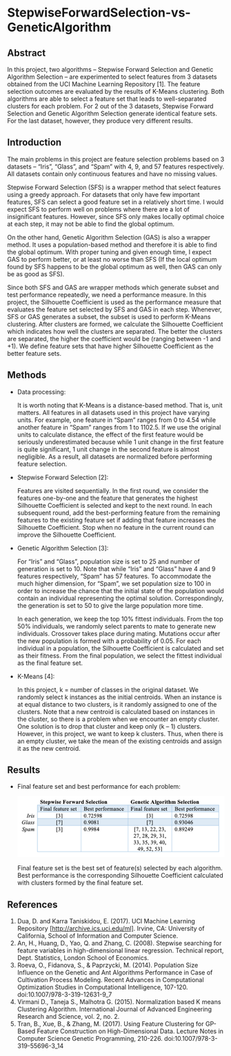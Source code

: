 # StepwiseForwardSelection-vs-GeneticAlgorithm

## Abstract

In this project, two algorithms – Stepwise Forward Selection and Genetic Algorithm Selection – are experimented to select features from 3 datasets obtained from the UCI Machine Learning Repository [1]. The feature selection outcomes are evaluated by the results of K-Means clustering. Both algorithms are able to select a feature set that leads to well-separated clusters for each problem. For 2 out of the 3 datasets, Stepwise Forward Selection and Genetic Algorithm Selection generate identical feature sets. For the last dataset, however, they produce very different results.

## Introduction

The main problems in this project are feature selection problems based on 3 datasets – “Iris”, “Glass”, and “Spam” with 4, 9, and 57 features respectively. All datasets contain only continuous features and have no missing values.

Stepwise Forward Selection (SFS) is a wrapper method that select features using a greedy approach. For datasets that only have few important features, SFS can select a good feature set in a relatively short time. I would expect SFS to perform well on problems where there are a lot of insignificant features. However, since SFS only makes locally optimal choice at each step, it may not be able to find the global optimum.

On the other hand, Genetic Algorithm Selection (GAS) is also a wrapper method. It uses a population-based method and therefore it is able to find the global optimum. With proper tuning and given enough time, I expect GAS to perform better, or at least no worse than SFS (If the local optimum found by SFS happens to be the global optimum as well, then GAS can only be as good as SFS).

Since both SFS and GAS are wrapper methods which generate subset and test performance repeatedly, we need a performance measure. In this project, the Silhouette Coefficient is used as the performance measure that evaluates the feature set selected by SFS and GAS in each step. Whenever, SFS or GAS generates a subset, the subset is used to perform K-Means clustering. After clusters are formed, we calculate the Silhouette Coefficient which indicates how well the clusters are separated. The better the clusters are separated, the higher the coefficient would be (ranging between -1 and +1). We define feature sets that have higher Silhouette Coefficient as the better feature sets.

## Methods

- Data processing:

  It is worth noting that K-Means is a distance-based method. That is, unit matters. All features in all datasets used in this project have varying units. For example, one feature in “Spam” ranges from 0 to 4.54 while another feature in “Spam” ranges from 1 to 1102.5. If we use the original units to calculate distance, the effect of the first feature would be seriously underestimated because while 1 unit change in the first feature is quite significant, 1 unit change in the second feature is almost negligible. As a result, all datasets are normalized before performing feature selection.

- Stepwise Forward Selection [2]:

  Features are visited sequentially. In the first round, we consider the features one-by-one and the feature that generates the highest Silhouette Coefficient is selected and kept to the next round. In each subsequent round, add the best-performing feature from the remaining features to the existing feature set if adding that feature increases the Silhouette Coefficient. Stop when no feature in the current round can improve the Silhouette Coefficient.

- Genetic Algorithm Selection [3]:

  For “Iris” and “Glass”, population size is set to 25 and number of generation is set to 10. Note that while “Iris” and “Glass” have 4 and 9 features respectively, “Spam” has 57 features. To accommodate the much higher dimension, for “Spam”, we set population size to 100 in order to increase the chance that the initial state of the population would contain an individual representing the optimal solution. Correspondingly, the generation is set to 50 to give the large population more time.

  In each generation, we keep the top 10% fittest individuals. From the top 50% individuals, we randomly select parents to mate to generate new individuals. Crossover takes place during mating. Mutations occur after the new population is formed with a probability of 0.05. For each individual in a population, the Silhouette Coefficient is calculated and set as their fitness. From the final population, we select the fittest individual as the final feature set.

- K-Means [4]:
  
  In this project, k = number of classes in the original dataset. We randomly select k instances as the initial centroids. When an instance is at equal distance to two clusters, is it randomly assigned to one of the clusters. Note that a new centroid is calculated based on instances in the cluster, so there is a problem when we encounter an empty cluster. One solution is to drop that cluster and keep only (k – 1) clusters. However, in this project, we want to keep k clusters. Thus, when there is an empty cluster, we take the mean of the existing centroids and assign it as the new centroid.

## Results

- Final feature set and best performance for each problem:

  ![alt text](outputs/summary.png)

  Final feature set is the best set of feature(s) selected by each algorithm. Best performance is the corresponding Silhouette Coefficient calculated with clusters formed by the final feature set. 

## References

1. Dua, D. and Karra Taniskidou, E. (2017). UCI Machine Learning Repository [http://archive.ics.uci.edu/ml]. Irvine, CA: University of California, School of Information and Computer Science. 
2. An, H., Huang, D., Yao, Q. and Zhang, C. (2008). Stepwise searching for feature variables in high-dimensional linear regression. Technical report, Dept. Statistics, London School of Economics. 
3. Roeva, O., Fidanova, S., & Paprzycki, M. (2014). Population Size Influence on the Genetic and Ant Algorithms Performance in Case of Cultivation Process Modeling. Recent Advances in Computational Optimization Studies in Computational Intelligence, 107-120. doi:10.1007/978-3-319-12631-9_7 
4. Virmani D., Taneja S., Malhotra G. (2015). Normalization based K means Clustering Algorithm. International Journal of Advanced Engineering Research and Science, vol. 2, no. 2. 
5. Tran, B., Xue, B., & Zhang, M. (2017). Using Feature Clustering for GP-Based Feature Construction on High-Dimensional Data. Lecture Notes in Computer Science Genetic Programming, 210-226. doi:10.1007/978-3-319-55696-3_14

